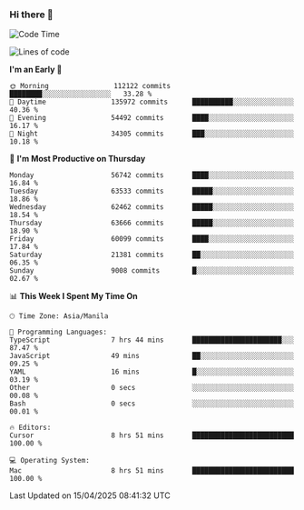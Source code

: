 ### Hi there 👋

<!--START_SECTION:waka-->
![Code Time](http://img.shields.io/badge/Code%20Time-5%2C999%20hrs%2012%20mins-blue)

![Lines of code](https://img.shields.io/badge/From%20Hello%20World%20I%27ve%20Written-124.6%20million%20lines%20of%20code-blue)

**I'm an Early 🐤** 

```text
🌞 Morning                112122 commits      ████████░░░░░░░░░░░░░░░░░   33.28 % 
🌆 Daytime                135972 commits      ██████████░░░░░░░░░░░░░░░   40.36 % 
🌃 Evening                54492 commits       ████░░░░░░░░░░░░░░░░░░░░░   16.17 % 
🌙 Night                  34305 commits       ███░░░░░░░░░░░░░░░░░░░░░░   10.18 % 
```
📅 **I'm Most Productive on Thursday** 

```text
Monday                   56742 commits       ████░░░░░░░░░░░░░░░░░░░░░   16.84 % 
Tuesday                  63533 commits       █████░░░░░░░░░░░░░░░░░░░░   18.86 % 
Wednesday                62462 commits       █████░░░░░░░░░░░░░░░░░░░░   18.54 % 
Thursday                 63666 commits       █████░░░░░░░░░░░░░░░░░░░░   18.90 % 
Friday                   60099 commits       ████░░░░░░░░░░░░░░░░░░░░░   17.84 % 
Saturday                 21381 commits       ██░░░░░░░░░░░░░░░░░░░░░░░   06.35 % 
Sunday                   9008 commits        █░░░░░░░░░░░░░░░░░░░░░░░░   02.67 % 
```


📊 **This Week I Spent My Time On** 

```text
🕑︎ Time Zone: Asia/Manila

💬 Programming Languages: 
TypeScript               7 hrs 44 mins       ██████████████████████░░░   87.47 % 
JavaScript               49 mins             ██░░░░░░░░░░░░░░░░░░░░░░░   09.25 % 
YAML                     16 mins             █░░░░░░░░░░░░░░░░░░░░░░░░   03.19 % 
Other                    0 secs              ░░░░░░░░░░░░░░░░░░░░░░░░░   00.08 % 
Bash                     0 secs              ░░░░░░░░░░░░░░░░░░░░░░░░░   00.01 % 

🔥 Editors: 
Cursor                   8 hrs 51 mins       █████████████████████████   100.00 % 

💻 Operating System: 
Mac                      8 hrs 51 mins       █████████████████████████   100.00 % 
```


 Last Updated on 15/04/2025 08:41:32 UTC
<!--END_SECTION:waka-->


<!--
**rad182/rad182** is a ✨ _special_ ✨ repository because its `README.md` (this file) appears on your GitHub profile.

Here are some ideas to get you started:

- 🔭 I’m currently working on ...
- 🌱 I’m currently learning ...
- 👯 I’m looking to collaborate on ...
- 🤔 I’m looking for help with ...
- 💬 Ask me about ...
- 📫 How to reach me: ...
- 😄 Pronouns: ...
- ⚡ Fun fact: ...
-->

